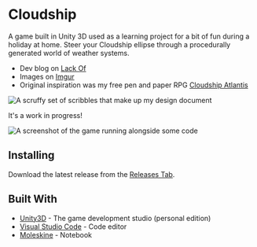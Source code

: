 # Cloudship

A game built in Unity 3D used as a learning project for a bit of fun during a holiday at home. Steer your Cloudship ellipse through a procedurally generated world of weather systems.

* Dev blog on [Lack Of](http://www.lack-of.org/blog/2)
* Images on [Imgur](http://imgur.com/a/i06oJ)
* Original inspiration was my free pen and paper RPG [Cloudship Atlantis](http://www.thefreerpgblog.com/p/my-games.html)

![A scruffy set of scribbles that make up my design document](http://imgur.com/KlqBbGh.png)

It's a work in progress!

![A screenshot of the game running alongside some code](http://imgur.com/romyI6H)

## Installing

Download the latest release from the [Releases Tab](https://github.com/brainwipe/Cloudship/releases).

## Built With

* [Unity3D](https://unity3D.com) - The game development studio (personal edition)
* [Visual Studio Code](https://code.visualstudio.com/) - Code editor
* [Moleskine](http://www.moleskine.com/gb/) - Notebook